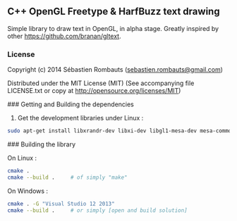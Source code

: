 C++ OpenGL Freetype & HarfBuzz text drawing
---------------------------------------

Simple library to draw text in OpenGL, in alpha stage.
Greatly inspired by other https://github.com/branan/gltext.

### License

Copyright (c) 2014 Sébastien Rombauts (sebastien.rombauts@gmail.com)

Distributed under the MIT License (MIT) (See accompanying file LICENSE.txt
or copy at http://opensource.org/licenses/MIT)

### Getting and Building the dependencies

1. Get the development libraries under Linux :

```bash
sudo apt-get install libxrandr-dev libxi-dev libgl1-mesa-dev mesa-common-dev
```

### Building the library

On Linux :

```bash
cmake .
cmake --build .     # of simply "make"
```

On Windows :

```bash
cmake . -G "Visual Studio 12 2013"
cmake --build .     # or simply [open and build solution]
```
